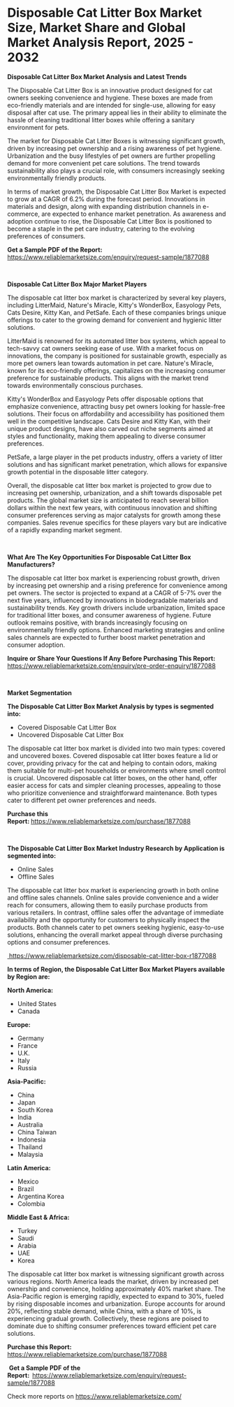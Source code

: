 <p><h1>Disposable Cat Litter Box Market Size, Market Share and Global Market Analysis Report, 2025 - 2032</h1></p><p><strong>Disposable Cat Litter Box Market Analysis and Latest Trends</strong></p>
<p><p>The Disposable Cat Litter Box is an innovative product designed for cat owners seeking convenience and hygiene. These boxes are made from eco-friendly materials and are intended for single-use, allowing for easy disposal after cat use. The primary appeal lies in their ability to eliminate the hassle of cleaning traditional litter boxes while offering a sanitary environment for pets.</p><p>The market for Disposable Cat Litter Boxes is witnessing significant growth, driven by increasing pet ownership and a rising awareness of pet hygiene. Urbanization and the busy lifestyles of pet owners are further propelling demand for more convenient pet care solutions. The trend towards sustainability also plays a crucial role, with consumers increasingly seeking environmentally friendly products.</p><p>In terms of market growth, the Disposable Cat Litter Box Market is expected to grow at a CAGR of 6.2% during the forecast period. Innovations in materials and design, along with expanding distribution channels in e-commerce, are expected to enhance market penetration. As awareness and adoption continue to rise, the Disposable Cat Litter Box is positioned to become a staple in the pet care industry, catering to the evolving preferences of consumers.</p></p>
<p><strong>Get a Sample PDF of the Report:&nbsp;</strong> <a href="https://www.reliablemarketsize.com/enquiry/request-sample/1877088?utm_campaign=2321&utm_medium=2&utm_source=Github&utm_content=ia&utm_term=07022025&utm_id=disposable-cat-litter-box">https://www.reliablemarketsize.com/enquiry/request-sample/1877088</a></p>
<p>&nbsp;</p>
<p><strong>Disposable Cat Litter Box Major Market Players</strong></p>
<p><p>The disposable cat litter box market is characterized by several key players, including LitterMaid, Nature's Miracle, Kitty's WonderBox, Easyology Pets, Cats Desire, Kitty Kan, and PetSafe. Each of these companies brings unique offerings to cater to the growing demand for convenient and hygienic litter solutions.</p><p>LitterMaid is renowned for its automated litter box systems, which appeal to tech-savvy cat owners seeking ease of use. With a market focus on innovations, the company is positioned for sustainable growth, especially as more pet owners lean towards automation in pet care. Nature's Miracle, known for its eco-friendly offerings, capitalizes on the increasing consumer preference for sustainable products. This aligns with the market trend towards environmentally conscious purchases.</p><p>Kitty's WonderBox and Easyology Pets offer disposable options that emphasize convenience, attracting busy pet owners looking for hassle-free solutions. Their focus on affordability and accessibility has positioned them well in the competitive landscape. Cats Desire and Kitty Kan, with their unique product designs, have also carved out niche segments aimed at styles and functionality, making them appealing to diverse consumer preferences.</p><p>PetSafe, a large player in the pet products industry, offers a variety of litter solutions and has significant market penetration, which allows for expansive growth potential in the disposable litter category.</p><p>Overall, the disposable cat litter box market is projected to grow due to increasing pet ownership, urbanization, and a shift towards disposable pet products. The global market size is anticipated to reach several billion dollars within the next few years, with continuous innovation and shifting consumer preferences serving as major catalysts for growth among these companies. Sales revenue specifics for these players vary but are indicative of a rapidly expanding market segment.</p></p>
<p>&nbsp;</p>
<p><strong>What Are The Key Opportunities For Disposable Cat Litter Box Manufacturers?</strong></p>
<p><p>The disposable cat litter box market is experiencing robust growth, driven by increasing pet ownership and a rising preference for convenience among pet owners. The sector is projected to expand at a CAGR of 5-7% over the next five years, influenced by innovations in biodegradable materials and sustainability trends. Key growth drivers include urbanization, limited space for traditional litter boxes, and consumer awareness of hygiene. Future outlook remains positive, with brands increasingly focusing on environmentally friendly options. Enhanced marketing strategies and online sales channels are expected to further boost market penetration and consumer adoption.</p></p>
<p><strong>Inquire or Share Your Questions If Any Before Purchasing This Report:</strong> <a href="https://www.reliablemarketsize.com/enquiry/pre-order-enquiry/1877088?utm_campaign=2321&utm_medium=2&utm_source=Github&utm_content=ia&utm_term=07022025&utm_id=disposable-cat-litter-box">https://www.reliablemarketsize.com/enquiry/pre-order-enquiry/1877088</a></p>
<p>&nbsp;</p>
<p><strong>Market Segmentation</strong></p>
<p><strong>The Disposable Cat Litter Box Market Analysis by types is segmented into:</strong></p>
<p><ul><li>Covered Disposable Cat Litter Box</li><li>Uncovered Disposable Cat Litter Box</li></ul></p>
<p><p>The disposable cat litter box market is divided into two main types: covered and uncovered boxes. Covered disposable cat litter boxes feature a lid or cover, providing privacy for the cat and helping to contain odors, making them suitable for multi-pet households or environments where smell control is crucial. Uncovered disposable cat litter boxes, on the other hand, offer easier access for cats and simpler cleaning processes, appealing to those who prioritize convenience and straightforward maintenance. Both types cater to different pet owner preferences and needs.</p></p>
<p><strong>Purchase this Report:&nbsp;</strong><a href="https://www.reliablemarketsize.com/purchase/1877088?utm_campaign=2321&utm_medium=2&utm_source=Github&utm_content=ia&utm_term=07022025&utm_id=disposable-cat-litter-box">https://www.reliablemarketsize.com/purchase/1877088</a></p>
<p>&nbsp;</p>
<p><strong>The Disposable Cat Litter Box Market Industry Research by Application is segmented into:</strong></p>
<p><ul><li>Online Sales</li><li>Offline Sales</li></ul></p>
<p><p>The disposable cat litter box market is experiencing growth in both online and offline sales channels. Online sales provide convenience and a wider reach for consumers, allowing them to easily purchase products from various retailers. In contrast, offline sales offer the advantage of immediate availability and the opportunity for customers to physically inspect the products. Both channels cater to pet owners seeking hygienic, easy-to-use solutions, enhancing the overall market appeal through diverse purchasing options and consumer preferences.</p></p>
<p><a href="https://www.reliablemarketsize.com/disposable-cat-litter-box-r1877088?utm_campaign=2321&utm_medium=2&utm_source=Github&utm_content=ia&utm_term=07022025&utm_id=disposable-cat-litter-box">&nbsp;https://www.reliablemarketsize.com/disposable-cat-litter-box-r1877088</a></p>
<p><strong>In terms of Region, the Disposable Cat Litter Box Market Players available by Region are:</strong></p>
<p>
    <p> <strong> North America: </strong>
        <ul>
            <li>United States</li>
            <li>Canada</li>
        </ul>
        </p> 
    <p> <strong> Europe: </strong>
        <ul>
            <li>Germany</li>
            <li>France</li>
            <li>U.K.</li>
            <li>Italy</li>
            <li>Russia</li>
        </ul>
        </p> 
    <p> <strong> Asia-Pacific: </strong>
        <ul>
            <li>China</li>
            <li>Japan</li>
            <li>South Korea</li>
            <li>India</li>
            <li>Australia</li>
            <li>China Taiwan</li>
            <li>Indonesia</li>
            <li>Thailand</li>
            <li>Malaysia</li>
        </ul>
        </p> 
    <p> <strong> Latin America: </strong>
        <ul>
            <li>Mexico</li>
            <li>Brazil</li>
            <li>Argentina Korea</li>
            <li>Colombia</li>
        </ul>
        </p> 
    <p> <strong> Middle East & Africa: </strong>
        <ul>
            <li>Turkey</li>
            <li>Saudi</li>
            <li>Arabia</li>
            <li>UAE</li>
            <li>Korea</li>
        </ul>
    </p>
    </p>
<p><p>The disposable cat litter box market is witnessing significant growth across various regions. North America leads the market, driven by increased pet ownership and convenience, holding approximately 40% market share. The Asia-Pacific region is emerging rapidly, expected to expand to 30%, fueled by rising disposable incomes and urbanization. Europe accounts for around 20%, reflecting stable demand, while China, with a share of 10%, is experiencing gradual growth. Collectively, these regions are poised to dominate due to shifting consumer preferences toward efficient pet care solutions.</p></p>
<p><strong>Purchase this Report: </strong><a href="https://www.reliablemarketsize.com/purchase/1877088?utm_campaign=2321&utm_medium=2&utm_source=Github&utm_content=ia&utm_term=07022025&utm_id=disposable-cat-litter-box">https://www.reliablemarketsize.com/purchase/1877088</a></p>
<p>&nbsp;<strong>Get a Sample PDF of the Report:&nbsp;&nbsp;</strong><a href="https://www.reliablemarketsize.com/enquiry/request-sample/1877088?utm_campaign=2321&utm_medium=2&utm_source=Github&utm_content=ia&utm_term=07022025&utm_id=disposable-cat-litter-box">https://www.reliablemarketsize.com/enquiry/request-sample/1877088</a></p>
<p><strong></strong></p>
<p>Check more reports on <a href="https://www.reliablemarketsize.com/?utm_campaign=2321&utm_medium=2&utm_source=Github&utm_content=ia&utm_term=07022025&utm_id=disposable-cat-litter-box">https://www.reliablemarketsize.com/</a></p>